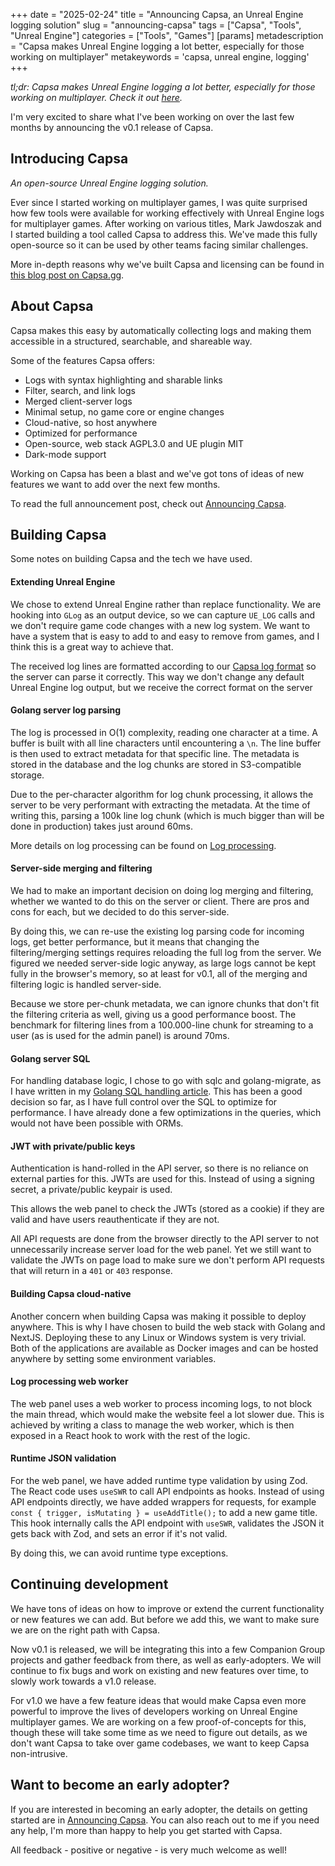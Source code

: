+++
date = "2025-02-24"
title = "Announcing Capsa, an Unreal Engine logging solution"
slug = "announcing-capsa"
tags = ["Capsa", "Tools", "Unreal Engine"]
categories = ["Tools", "Games"]
[params]
  metadescription = "Capsa makes Unreal Engine logging a lot better, especially for those working on multiplayer"
  metakeywords = 'capsa, unreal engine, logging'
+++

_tl;dr: Capsa makes Unreal Engine logging a lot better, especially for those working on multiplayer. Check it out [here](https://capsa.gg/blog/announcing-capsa)._

I'm very excited to share what I've been working on over the last few months by announcing the v0.1 release of Capsa.

## Introducing Capsa

_An open-source Unreal Engine logging solution._

Ever since I started working on multiplayer games, I was quite surprised how few tools were available for working effectively with Unreal Engine logs for multiplayer games. After working on various titles, Mark Jawdoszak and I started building a tool called Capsa to address this. We've made this fully open-source so it can be used by other teams facing similar challenges.

More in-depth reasons why we've built Capsa and licensing can be found in [this blog post on Capsa.gg](https://capsa.gg/blog/why-we-built-capsa/).

## About Capsa

Capsa makes this easy by automatically collecting logs and making them accessible in a structured, searchable, and shareable way.

Some of the features Capsa offers:

- Logs with syntax highlighting and sharable links
- Filter, search, and link logs
- Merged client-server logs
- Minimal setup, no game core or engine changes
- Cloud-native, so host anywhere
- Optimized for performance
- Open-source, web stack AGPL3.0 and UE plugin MIT
- Dark-mode support

Working on Capsa has been a blast and we've got tons of ideas of new features we want to add over the next few months.

To read the full announcement post, check out [Announcing Capsa](https://capsa.gg/blog/announcing-capsa).

## Building Capsa

Some notes on building Capsa and the tech we have used.

#### Extending Unreal Engine

We chose to extend Unreal Engine rather than replace functionality. We are hooking into `GLog` as an output device, so we can capture `UE_LOG` calls and we don't require game code changes with a new log system. We want to have a system that is easy to add to and easy to remove from games, and I think this is a great way to achieve that.

The received log lines are formatted according to our [Capsa log format](https://capsa.gg/docs/technical/protocol) so the server can parse it correctly. This way we don't change any default Unreal Engine log output, but we receive the correct format on the server

#### Golang server log parsing

The log is processed in O(1) complexity, reading one character at a time. A buffer is built with all line characters until encountering a `\n`. The line buffer is then used to extract metadata for that specific line. The metadata is stored in the database and the log chunks are stored in S3-compatible storage.

Due to the per-character algorithm for log chunk processing, it allows the server to be very performant with extracting the metadata. At the time of writing this, parsing a 100k line log chunk (which is much bigger than will be done in production) takes just around 60ms.

More details on log processing can be found on [Log processing](https://capsa.gg/docs/technical/log-processing).

#### Server-side merging and filtering

We had to make an important decision on doing log merging and filtering, whether we wanted to do this on the server or client. There are pros and cons for each, but we decided to do this server-side.

By doing this, we can re-use the existing log parsing code for incoming logs, get better performance, but it means that changing the filtering/merging settings requires reloading the full log from the server. We figured we needed server-side logic anyway, as large logs cannot be kept fully in the browser's memory, so at least for v0.1, all of the merging and filtering logic is handled server-side.

Because we store per-chunk metadata, we can ignore chunks that don't fit the filtering criteria as well, giving us a good performance boost. The benchmark for filtering lines from a 100.000-line chunk for streaming to a user (as is used for the admin panel) is around 70ms.

#### Golang server SQL

For handling database logic, I chose to go with sqlc and golang-migrate, as I have written in my [Golang SQL handling article](./best-golang-sql-handling). This has been a good decision so far, as I have full control over the SQL to optimize for performance. I have already done a few optimizations in the queries, which would not have been possible with ORMs.

#### JWT with private/public keys

Authentication is hand-rolled in the API server, so there is no reliance on external parties for this. JWTs are used for this. Instead of using a signing secret, a private/public keypair is used.

This allows the web panel to check the JWTs (stored as a cookie) if they are valid and have users reauthenticate if they are not.

All API requests are done from the browser directly to the API server to not unnecessarily increase server load for the web panel. Yet we still want to validate the JWTs on page load to make sure we don't perform API requests that will return in a `401` or `403` response.

#### Building Capsa cloud-native

Another concern when building Capsa was making it possible to deploy anywhere. This is why I have chosen to build the web stack with Golang and NextJS. Deploying these to any Linux or Windows system is very trivial. Both of the applications are available as Docker images and can be hosted anywhere by setting some environment variables.

#### Log processing web worker

The web panel uses a web worker to process incoming logs, to not block the main thread, which would make the website feel a lot slower due. This is achieved by writing a class to manage the web worker, which is then exposed in a React hook to work with the rest of the logic.

#### Runtime JSON validation

For the web panel, we have added runtime type validation by using Zod. The React code uses `useSWR` to call API endpoints as hooks. Instead of using API endpoints directly, we have added wrappers for requests, for example `const { trigger, isMutating } = useAddTitle();` to add a new game title. This hook internally calls the API endpoint with `useSWR`, validates the JSON it gets back with Zod, and sets an error if it's not valid.

By doing this, we can avoid runtime type exceptions.

## Continuing development

We have tons of ideas on how to improve or extend the current functionality or new features we can add. But before we add this, we want to make sure we are on the right path with Capsa.

Now v0.1 is released, we will be integrating this into a few Companion Group projects and gather feedback from there, as well as early-adopters. We will continue to fix bugs and work on existing and new features over time, to slowly work towards a v1.0 release.

For v1.0 we have a few feature ideas that would make Capsa even more powerful to improve the lives of developers working on Unreal Engine multiplayer games. We are working on a few proof-of-concepts for this, though these will take some time as we need to figure out details, as we don't want Capsa to take over game codebases, we want to keep Capsa non-intrusive.

## Want to become an early adopter?

If you are interested in becoming an early adopter, the details on getting started are in [Announcing Capsa](https://capsa.gg/blog/announcing-capsa). You can also reach out to me if you need any help, I'm more than happy to help you get started with Capsa.

All feedback - positive or negative - is very much welcome as well!
